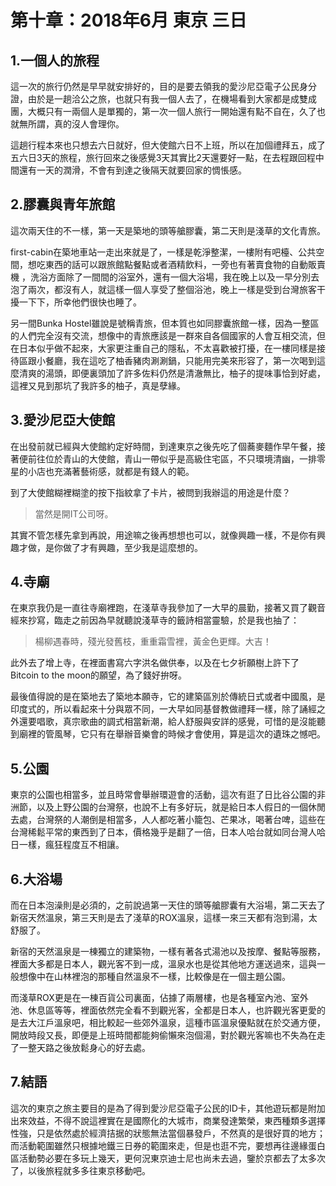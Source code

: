 # 第十章：2018年6月 東京 三日

## 1.一個人的旅程
這一次的旅行仍然是早早就安排好的，目的是要去領我的愛沙尼亞電子公民身分證，由於是一趟洽公之旅，也就只有我一個人去了，在機場看到大家都是成雙成團，大概只有一兩個人是單獨的，第一次一個人旅行一開始還有點不自在，久了也就無所謂，真的沒人會理你。

這趟行程本來也只想去六日就好，但大使館六日不上班，所以在加個禮拜五，成了五六日3天的旅程，旅行回來之後感覺3天其實比2天還要好一點，在去程跟回程中間還有一天的潤滑，不會有到達之後隔天就要回家的惆悵感。

## 2.膠囊與青年旅館
這次兩天住的不一樣，第一天是築地的頭等艙膠囊，第二天則是淺草的文化青旅。

first-cabin在築地車站一走出來就是了，一樣是乾淨整潔，一樓附有吧檯、公共空間，想吃東西的話可以跟旅館點餐點或者酒精飲料，一旁也有著賣食物的自動販賣機
，洗浴方面除了一間間的浴室外，還有一個大浴場，我在晚上以及一早分別去泡了兩次，都沒有人，就這樣一個人享受了整個浴池，晚上一樣是受到台灣旅客干擾一下下，所幸他們很快也睡了。

另一間Bunka Hostel雖說是號稱青旅，但本質也如同膠囊旅館一樣，因為一整區的人們完全沒有交流，想像中的青旅應該是一群來自各個國家的人會互相交流，但在日本似乎做不起來，大家更注重自己的隱私，不太喜歡被打擾，在一樓同樣是接待區跟小餐廳，我在這吃了柚香豬肉涮涮鍋，只能用完美來形容了，第一次喝到這麼清爽的湯頭，即便裏頭加了許多佐料仍然是清澈無比，柚子的提味事恰到好處，這裡又見到那坑了我許多的柚子，真是孽緣。

## 3.愛沙尼亞大使館
在出發前就已經與大使館約定好時間，到達東京之後先吃了個蕎麥麵作早午餐，接著便前往位於青山的大使館，青山一帶似乎是高級住宅區，不只環境清幽，一排零星的小店也充滿著藝術感，就都是有錢人的範。

到了大使館糊裡糊塗的按下指紋拿了卡片，被問到我辦這的用途是什麼？

> 當然是開IT公司呀。

其實不管怎樣先拿到再說，用途嘛之後再想想也可以，就像興趣一樣，不是你有興趣才做，是你做了才有興趣，至少我是這麼想的。

## 4.寺廟
在東京我仍是一直往寺廟裡跑，在淺草寺我參加了一大早的晨勤，接著又買了觀音經來抄寫，臨走之前因為早就聽說淺草寺的籤詩相當靈驗，於是我也抽了：

> 楊柳遇春時，殘光發舊枝，重重霜雪裡，黃金色更輝。大吉！

此外去了增上寺，在裡面書寫六字洪名做供奉，以及在七夕祈願樹上許下了Bitcoin to the moon的願望，為了錢好拚呀。

最後值得說的是在築地去了築地本願寺，它的建築區別於傳統日式或者中國風，是印度式的，所以看起來十分與眾不同，一大早如同基督教做禮拜一樣，除了誦經之外還要唱歌，真宗歌曲的調式相當新潮，給人舒服與安詳的感覺，可惜的是沒能聽到廟裡的管風琴，它只有在舉辦音樂會的時候才會使用，算是這次的遺珠之憾吧。

## 5.公園
東京的公園也相當多，並且時常會舉辦環遊會的活動，這次有逛了日比谷公園的非洲節，以及上野公園的台灣祭，也說不上有多好玩，就是給日本人假日的一個休閒去處，台灣祭的人潮倒是相當多，人人都吃著小籠包、芒果冰，喝著台啤，這些在台灣稀鬆平常的東西到了日本，價格幾乎是翻了一倍，日本人哈台就如同台灣人哈日一樣，瘋狂程度互不相讓。

## 6.大浴場
而在日本泡澡則是必須的，之前說過第一天住的頭等艙膠囊有大浴場，第二天去了新宿天然溫泉，第三天則是去了淺草的ROX溫泉，這樣一來三天都有泡到湯，太舒服了。

新宿的天然溫泉是一棟獨立的建築物，一樣有著各式湯池以及按摩、餐點等服務，裡面大多都是日本人，觀光客不到一成，溫泉水也是從其他地方運送過來，這與一般想像中在山林裡泡的那種自然溫泉不一樣，比較像是在一個主題公園。

而淺草ROX更是在一棟百貨公司裏面，佔據了兩層樓，也是各種室內池、室外池、休息區等等，裡面依然完全看不到觀光客，全都是日本人，也許觀光客更愛的是去大江戶溫泉吧，相比較起一些郊外溫泉，這種市區溫泉優點就在於交通方便，開放時段又長，即便是上班時間都能夠偷懶來泡個湯，對於觀光客嘛也不失為在走了一整天路之後放鬆身心的好去處。

## 7.結語
這次的東京之旅主要目的是為了得到愛沙尼亞電子公民的ID卡，其他遊玩都是附加出來效益，不得不說這裡實在是國際化的大城市，商業發達繁榮，東西種類多選擇性強，只是依然處於經濟拮据的狀態無法當個暴發戶，不然真的是很好買的地方；而活動範圍雖然只根據地鐵三日券的範圍來走，但是也逛不完，要想再往邊緣蛋白區活動勢必要在多玩上幾天，更何況東京迪士尼也尚未去過，鑒於京都去了太多次了，以後旅程就多多往東京移動吧。
